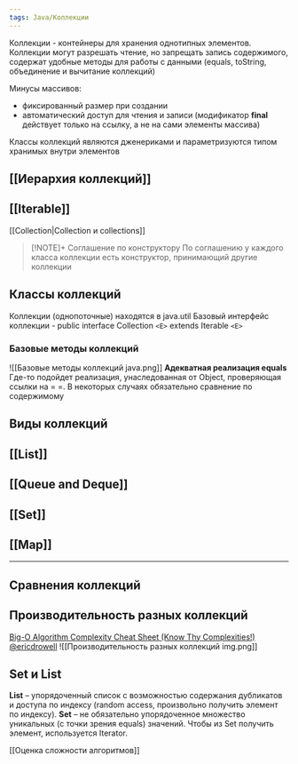 ```yaml
---
tags: Java/Коллекции
---
```

Коллекции - контейнеры для хранения однотипных элементов. Коллекции могут разрешать чтение, но запрещать запись содержимого, содержат удобные методы для работы с данными (equals, toString, объединение и вычитание коллекций)

Минусы массивов:
- фиксированный размер при создании
- автоматический доступ для чтения и записи (модификатор **final** действует только на ссылку, а не на сами элементы массива)

 Классы коллекций являются дженериками и параметризуются типом хранимых внутри элементов

## [[Иерархия коллекций]]

## [[Iterable]]

[[Collection|Collection и collections]]

>[!NOTE]+ Соглашение по конструктору
>По соглашению у каждого класса коллекции есть конструктор, принимающий другие коллекции

## Классы коллекций
Коллекции (однопоточные) находятся в java.util
Базовый интерфейс коллекции - public interface Collection `<E>` extends Iterable `<E>`
### Базовые методы коллекций
 ![[Базовые методы коллекций java.png]]
**Адекватная реализация equals**
Где-то подойдет реализация, унаследованная от Object, проверяющая ссылки на = =. В некоторых случаях обязательно сравнение по содержимому


## Виды коллекций
## [[List]]
## [[Queue and Deque]]
## [[Set]]
## [[Map]]

---

## Сравнения коллекций
## Производительность разных коллекций
[Big-O Algorithm Complexity Cheat Sheet (Know Thy Complexities!) @ericdrowell](https://www.bigocheatsheet.com/)
![[Производительность разных коллекций img.png]]
## Set и List
**List** – упорядоченный список с возможностью содержания дубликатов и доступа по индексу (random access, произвольно получить элемент по индексу).
**Set** – не обязательно упорядоченное множество уникальных (с точки зрения equals) значений. Чтобы из Set получить элемент, используется Iterator.


[[Оценка сложности алгоритмов]]
